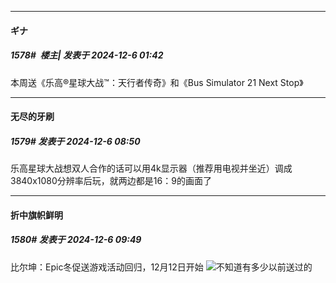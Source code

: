 ﻿
*****

####  ギナ  
##### 1578#         楼主| 发表于 2024-12-6 01:42

本周送《乐高®星球大战™：天行者传奇》和《Bus Simulator 21 Next Stop》


*****

####  无尽的牙刷  
##### 1579#       发表于 2024-12-6 08:50

乐高星球大战想双人合作的话可以用4k显示器（推荐用电视并坐近）调成3840x1080分辨率后玩，就两边都是16：9的画面了


*****

####  折中旗帜鲜明  
##### 1580#       发表于 2024-12-6 09:49

比尔坤：Epic冬促送游戏活动回归，12月12日开始
<img src="https://static.saraba1st.com/image/smiley/face2017/009.gif" referrerpolicy="no-referrer">不知道有多少以前送过的

